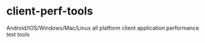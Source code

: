 # client-perf-tools
Android/IOS/Windows/Mac/Linux all platform client application performance test tools
